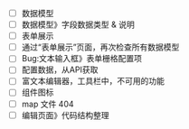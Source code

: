 - [ ] 数据模型
- [ ] 数据模型》字段数据类型 & 说明
- [ ] 表单展示
- [ ] 通过“表单展示”页面，再次检查所有数据模型
- [ ] Bug:文本输入框》表单栅格配置项
- [ ] 配置数据，从API获取
- [ ] 富文本编辑器，工具栏中，不可用的功能
- [ ] 组件图标
- [ ] map 文件 404
- [ ] 编辑页面》代码结构整理
